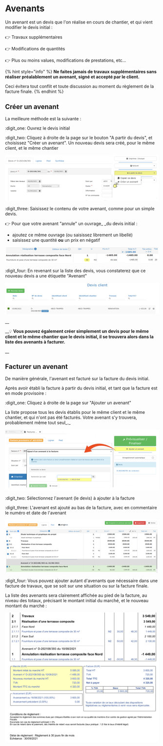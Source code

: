 # Avenants

Un avenant est un devis que l'on réalise en cours de chantier, et qui vient modifier le devis initial :

:point_right: Travaux supplémentaires

:point_right: Modifications de quantités

:point_right: Plus ou moins values, modifications de prestations, etc...

{% hint style="info" %}
**Ne faites jamais de travaux supplémentaires sans réaliser préalablement un avenant, signé et accepté par le client.**

Ceci évitera tout conflit et toute discussion au moment du règlement de la facture finale.
{% endhint %}



## Créer un avenant



La meilleure méthode est la suivante :

:digit_one: Ouvrez le devis initial

:digit_two: Cliquez à droite de la page sur le bouton "A partir du devis", et choisissez "Créer un avenant". Un nouveau devis sera créé, pour le même client, et le même chantier

![](../.gitbook/assets/screenshot-137c-.png)

 :digit_three: Saisissez le contenu de votre avenant, comme pour un simple devis.

:point_right: Pour que votre avenant "annule" un ouvrage_ _du devis initial : 

* ajoutez ce même ouvrage (ou saisissez librement un libellé)
* saisissez une quantité **ou** un prix en négatif

![](../.gitbook/assets/screenshot-139a-.png)

:digit_four: En revenant sur la liste des devis, vous constaterez que ce nouveau devis a une étiquette "Avenant"

![](../.gitbook/assets/screenshot-138a-.png)

__

__:bulb: **Vous pouvez également créer simplement un devis pour le même client et le même chantier que le devis initial, il se trouvera alors dans la liste des avenants à facturer.**

__

## Facturer un avenant

De manière générale, l'avenant est facturé sur la facture du devis initial.

Après avoir établi la facture à partir du devis initial, et tant que la facture est en mode provisoire :



:digit_one: Cliquez à droite de la page sur "Ajouter un avenant"

La liste propose tous les devis établis pour le même client et le même chantier, et qui n'ont pas été facturés. Votre avenant s'y trouvera, probablement même tout seul_._

![](../.gitbook/assets/screenshot-141c-.png)



:digit_two: Sélectionnez l'avenant (le devis) à ajouter à la facture



:digit_three: L'avenant est ajouté au bas de la facture, avec en commentaire le numéro et date de l'avenant

![](../.gitbook/assets/screenshot-142-.png)



:digit_four: Vous pouvez ajouter autant d'avenants que nécessaire dans une facture de travaux, que se soit sur une situation ou sur la facture finale.



La liste des avenants sera clairement affichée au pied de la facture, au niveau des totaux, précisant le montant initial du marché, et le nouveau montant du marché :

![](../.gitbook/assets/capture-decran-du-2021-08-16-01-18-331a.png)
